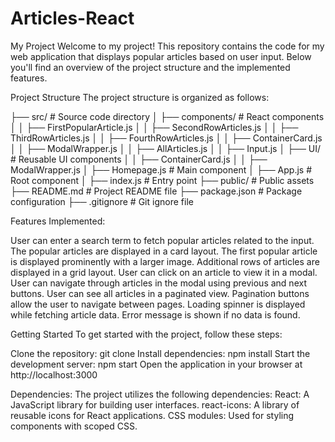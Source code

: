 # Articles-React

My Project
Welcome to my project! This repository contains the code for my web application that displays popular articles based on user input. Below you'll find an overview of the project structure and the implemented features.

Project Structure
The project structure is organized as follows:

├── src/                       # Source code directory
│   ├── components/            # React components
│   │   ├── FirstPopularArticle.js
│   │   ├── SecondRowArticles.js
│   │   ├── ThirdRowArticles.js
│   │   ├── FourthRowArticles.js
│   │   ├── ContainerCard.js
│   │   ├── ModalWrapper.js
│   │   ├── AllArticles.js
│   │   ├── Input.js
│   ├── UI/                    # Reusable UI components
│   │   ├── ContainerCard.js
│   │   ├── ModalWrapper.js
│   ├── Homepage.js            # Main component
│   ├── App.js                 # Root component
│   ├── index.js               # Entry point
├── public/                    # Public assets
├── README.md                  # Project README file
├── package.json               # Package configuration
├── .gitignore                 # Git ignore file


Features Implemented:

User can enter a search term to fetch popular articles related to the input.
The popular articles are displayed in a card layout.
The first popular article is displayed prominently with a larger image.
Additional rows of articles are displayed in a grid layout.
User can click on an article to view it in a modal.
User can navigate through articles in the modal using previous and next buttons.
User can see all articles in a paginated view.
Pagination buttons allow the user to navigate between pages.
Loading spinner is displayed while fetching article data.
Error message is shown if no data is found.

Getting Started
To get started with the project, follow these steps:


Clone the repository: git clone <repository-url>
Install dependencies: npm install
Start the development server: npm start
Open the application in your browser at http://localhost:3000


Dependencies:
The project utilizes the following dependencies:
React: A JavaScript library for building user interfaces.
react-icons: A library of reusable icons for React applications.
CSS modules: Used for styling components with scoped CSS.


